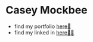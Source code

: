# Casey Mockbee
- find my portfolio [here🤠](https://www.caseymockbee.com)
- find my linked in [here👨‍💼](https://www.linkedin.com/in/casey-mockbee/)
